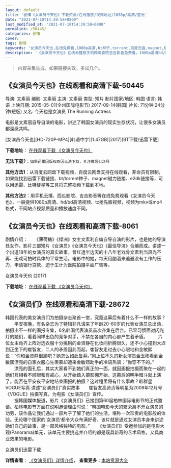 ```yaml
---
layout: default
title: '剧情《女演员今天也》下载资源/在线播放/视频地址/1080p/高清/蓝光'
date: "2021-07-10T14:39:58+0800"
last_modified_at: "2021-07-10T14:39:58+0800"
permalink: /50445/
categories: 剧情
cover:
tags: 剧情
keywords: '女演员今天也,在线免费看,1080p高清,bt种子,torrent,百度云盘,magnet,磁力链,迅雷下载资源'
description: '《女演员今天也》在线云播放手机西瓜影院吉吉影音免费看，1080p高清bd/hd未删减完整版和tc抢先枪版，mkv/mp4格式，附带bt/torrent种子、magnet/磁力链、百度云盘、网盘资源迅雷下载链接'
---
```


>内容采集生成，如果链接失效，多试几个。


## 《女演员今天也》在线观看和高清下载-50445

导演: 文素丽 编剧: 文素丽 主演: 文素丽 类型: 短片 制片国家/地区: 韩国 语言: 韩语 上映日期: 2015-05-01(全州国际电影节) 2017-09-14(韩国) 片长: 71分钟 24分钟(短版) 又名: 今天也是女演员 The Running Actress

电影是文素丽自导自演的电影，讲述了韩国女演员的现实生存状况，让很多女演员都深感共鸣。


[女演员今天也][HD-720P-MP4][韩语中字][1.47GB][2017][BT下载/迅雷下载]

**下载地址**： [在线观看下载 《女演员今天也》](https://www.btdx8.com/torrent/nyyjty_2017.html) 


**无法下载?**：`如果迅雷因版权原因无法下载，关注微信公众号 `

**其他方法1**：从百度云网盘下载视频，百度云网盘支持在线观看，非会员有限制，如果能找到迅雷下载链接、bt/torrent种子、magnet磁力链接、e2dk链接等，可以用迅雷、比特彗星等工具将完整视频下载到本地。

**其他方法2**：用手机云播、西瓜影院、吉吉影音等在线免费观看《女演员今天也》，一般提供1080p高清、hd/bd高清视频、tc抢先版视频，视频为mkv或mp4格式，不同站点视频质量和播放速度不同。


## 《女演员今天也》在线观看和高清下载-8061

剧情介绍：　　《薄荷糖》《绿洲》女主文素利自编自导自演的影片，也是她的导演处女作，影片三部短片《女演员》《女演员今天也》《最佳导演》合编而成。讲述一个出道18年的女演员的真实故事，曾红透半边天的十八年老戏骨文素利当风光不再、无戏可拍时具体的平常生活。电影中的她，每天用酗酒来逃避没有工作的压力，申请银行贷款、迫于生计为医院拍摄平面广告等。


女演员今天也 (2017)

**下载地址**： [在线观看下载 《女演员今天也》](https://www.btbtdy.me/btdy/dy11702.html) 


## 《女演员们》在线观看和高清下载-28672

韩国代表的美女演员们为拍摄杂志聚首一堂，究竟这幕后有着什么不一样的故事？ 　　平安夜晚，有名杂志为了特辑非凡请来了年龄20-60岁的代表女演员总出动，拍摄出不一样的画报专集，6名韩国代表演员首次齐集在后台。已早习惯面对闪光灯的她们，看着同样出色的竞争对手，不禁在各自的内心都产生着矛盾。 　　六位女主角齐上阵对选衣服十分挑剔的金贤静在化妆间折腾很久，还不小心撞到大迟到正坐下的崔智友，二人的矛盾因此而起，崔智友走过去小心眼地和金敏熙说：&ldquo;你和金贤静很熟吧？她怎么如此鲁莽。&rdquo;刚上位不久的新女演员金玉彬看到金敏熙漂亮的自家衣服心生羡慕却遭来金敏熙助手的冷语热讽：&ldquo;你穿不下的。&rdquo; 　　漂亮的面孔后，其实大家看不到她们真正的一面，就因画报拍摄而聚在一起的她们互相看不顺眼和有戒心，从开始踏入摄影棚开始，这幕后的明争暗斗就上演了。能否在平安夜平安地结束画报的拍摄？这过程里将有什么事故？韩群星VOGUE写真 讲述"女演员们"真实故事　　崔智友高贤贞等明星为2009年12月号《VOGUE》拍摄写真，为电影《女演员们》宣传。<br />　　据韩国媒体报道，影片《女演员们》已接到第60届柏林国际电影节的正式邀请。柏林电影节方面在说明邀请理由时说：“韩国电影今天的繁荣离不开女演员的功劳，该作品让我们通过一部片子了解了她们的生活，堪称一次珍贵的电影般的体验。无论哪个国家的‘女演员&rsquo;都令大众布满好奇，该片就是通过女演员本身来讲述她们自己的故事，是一部风格独特的电影。&rdquo; 　　《女演员们》受邀参加的是电影大观(Panorama)单元，该单元主要挑选并介绍的都是既具新奇的艺术风格，又具商业效果的电影。


女演员们迅雷下载

**详情查看**： [《女演员们》详情介绍](/movie/28672/)， **查看更多**：[本站资源大全](/movie/t/all/)

